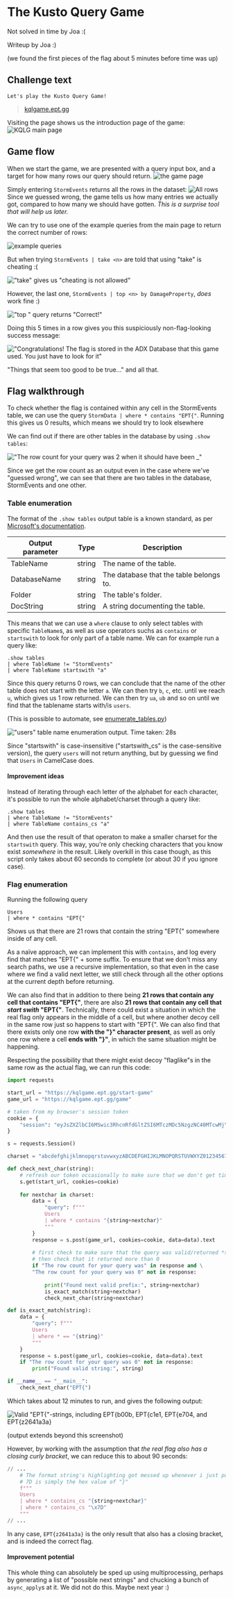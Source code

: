 # The Kusto Query Game

Not solved in time by Joa :(

Writeup by Joa :)

(we found the first pieces of the flag about 5 minutes before time was up)


## Challenge text
```
Let's play the Kusto Query Game!
```
> [kqlgame.ept.gg](kqlgame.ept.gg)

Visiting the page shows us the introduction page of the game:
![KQLG main page](main_page.png)


## Game flow
When we start the game, we are presented with a query input box, and a target for how many rows our query should return.
![the game page](game.png)

Simply entering `StormEvents` returns all the rows in the dataset:
![All rows](all_rows.png)
Since we guessed wrong, the game tells us how many entries we actually got, compared to how many we should have gotten. *This is a surprise tool that will help us later.*

We can try to use one of the example queries from the main page to return the correct number of rows:

![example queries](example_queries.png)

But when trying `StormEvents | take <n>` are told that using "take" is cheating :(

!["take" gives us "cheating is not allowed"](take.png)

However, the last one, `StormEvents | top <n> by DamageProperty`, *does* work fine :)

!["top <n>" query returns "Correct!"](top_n.png)

Doing this 5 times in a row gives you this suspiciously non-flag-looking success message:

!["Congratulations! The flag is stored in the ADX Database that this game used. You just have to look for it"](congratulations.png)

"Things that seem too good to be true..." and all that.


## Flag walkthrough
To check whether the flag is contained within any cell in the StormEvents table, we can use the query `StormData | where * contains "EPT{"`. Running this gives us 0 results, which means we should try to look elsewhere

We can find out if there are other tables in the database by using `.show tables`:

!["The row count for your query was 2 when it should have been _"](show_tables.png)

Since we get the row count as an output even in the case where we've "guessed wrong", we can see that there are two tables in the database, StormEvents and one other.


### Table enumeration
The format of the `.show tables` output table is a known standard, as per [Microsoft's documentation](https://learn.microsoft.com/en-us/kusto/management/show-tables-command).

|Output parameter|Type|Description|
|---|---|---|
|TableName|string|The name of the table.|
|DatabaseName|string|The database that the table belongs to.|
|Folder|string|The table's folder.|
|DocString|string|A string documenting the table.|

This means that we can use a `where` clause to only select tables with specific `TableName`s, as well as use operators suchs as `contains` or `startswith` to look for only part of a table name. We can for example run a query like:
```
.show tables
| where TableName != "StormEvents"
| where TableName startswith "a"
```
Since this query returns 0 rows, we can conclude that the name of the other table does not start with the letter `a`. We can then try `b`, `c`, etc. until we reach `u`, which gives us 1 row returned. We can then try `ua`, `ub` and so on until we find that the tablename starts with/is `users`.

(This is possible to automate, see [enumerate_tables.py](./enumerate_tables.py))

!["users" table name enumeration output. Time taken: 28s](table_enumeration_output.png)

Since "startswith" is case-insensitive ("startswith_cs" is the case-sensitive version), the query `users` will not return anything, but by guessing we find that `Users` in CamelCase does.

#### Improvement ideas
Instead of iterating through each letter of the alphabet for each character, it's possible to run the whole alphabet/charset through a query like:
```
.show tables
| where TableName != "StormEvents"
| where TableName contains_cs "a"
```
And then use the result of that operaton to make a smaller charset for the `startswith` query. This way, you're only checking characters that you know exist *somewhere* in the result. Likely overkill in this case though, as this script only takes about 60 seconds to complete (or about 30 if you ignore case).

### Flag enumeration
Running the following query
```
Users
| where * contains "EPT{"
```
Shows us that there are 21 rows that contain the string "EPT{" somewhere inside of any cell.

As a naïve approach, we can implement this with `contains`, and log every find that matches "EPT{" + some suffix. To ensure that we don't miss any search paths, we use a recursive implementation, so that even in the case where we find a valid next letter, we still check through all the other options at the current depth before returning.

We can also find that in addition to there being **21 rows that contain any cell that contains "EPT{"**, there are also **21 rows that contain any cell that *start swith* "EPT{"**. Technically, there could exist a situation in which the real flag only appears in the middle of a cell, but where another decoy cell in the same row just so happens to start with "EPT{". We can also find that there exists only one row **with the "}" character present**, as well as only one row where a cell **ends with "}"**, in which the same situation might be happening.

Respecting the possibility that there might exist decoy "flaglike"s in the same row as the actual flag, we can run this code:

```py
import requests

start_url = "https://kqlgame.ept.gg/start-game"
game_url = "https://kqlgame.ept.gg/game"

# taken from my browser's session token
cookie = {
    "session": "eyJsZXZlbCI6MSwic3RhcnRfdGltZSI6MTczMDc5NzgzNC40MTcwMjY4LCJ0YXJnZXRfcm93cyI6MzR9.ZynhCg.Ugw_G8KNPswmrna1fXIP52XtJ68"
}

s = requests.Session()

charset = "abcdefghijklmnopqrstuvwxyzABCDEFGHIJKLMNOPQRSTUVWXYZ0123456789, .'?!@$<>*:+=-\\/}"

def check_next_char(string):
    # refresh our token occasionally to make sure that we don't get timeout errors
    s.get(start_url, cookies=cookie)
    
    for nextchar in charset:
        data = {
            "query": f"""
            Users
            | where * contains "{string+nextchar}"
            """
        }
        response = s.post(game_url, cookies=cookie, data=data).text
        
        # first check to make sure that the query was valid/returned *something*
        # then check that it returned more than 0
        if "The row count for your query was" in response and \
        "The row count for your query was 0" not in response:
            
            print("Found next valid prefix:", string+nextchar)
            is_exact_match(string+nextchar)
            check_next_char(string+nextchar)

def is_exact_match(string):
    data = {
        "query": f"""
        Users
        | where * == "{string}"
        """
    }
    response = s.post(game_url, cookies=cookie, data=data).text
    if "The row count for your query was 0" not in response:
        print("Found valid string:", string)

if __name__ == "__main__":
    check_next_char("EPT{")

```
Which takes about 12 minutes to run, and gives the following output:

![Valid "EPT{"-strings, including EPT{b00b, EPT{c1e1, EPT{e704, and EPT{z2641a3a}](thorough_flag_enumeration.png)

(output extends beyond this screenshot)

However, by working with the assumption that *the real flag also has a closing curly bracket*, we can reduce this to about 90 seconds:
```py
// ...
    # The format string's highlighting got messed up whenever i just put in the raw "}" character.
    # 7D is simply the hex value of "}"
    f"""
    Users
    | where * contains_cs "{string+nextchar}"
    | where * contains_cs "\x7D"
    """
// ...
```

In any case, `EPT{z2641a3a}` is the only result that also has a closing bracket, and is indeed the correct flag.

#### Improvement potential

This whole thing can absolutely be sped up using multiprocessing, perhaps by generating a list of "possible next strings" and chucking a bunch of `async_apply`s at it. We did not do this. Maybe next year :)
